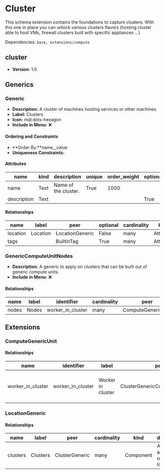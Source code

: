 # Cluster

This schema extension contains the foundations to capture clusters. With this one in place you can unlock various clusters flavors (hosting cluster able to host VMs, firewall clusters built with specific appliances ...)

Dependencies: `base, extensions/compute`

## cluster

- **Version:** 1.0

## Generics

### Generic

- **Description:** A cluster of machines hosting services or other machines.
- **Label:** Clusters
- **Icon:** mdi:dots-hexagon
- **Include in Menu:** ❌

#### Ordering and Constraints

- **Order By:**name__value
- **Uniqueness Constraints:**

#### Attributes

| name | kind | description | unique | order_weight | optional |
| ---- | ---- | ----------- | ------ | ------------ | -------- |
| name | Text | Name of the cluster\. | True | 1000 |  |
| description | Text |  |  |  | True |

#### Relationships

| name | label | peer | optional | cardinality | kind | order_weight |
| ---- | ----- | ---- | -------- | ----------- | ---- | ------------ |
| location | Location | LocationGeneric | False | many | Attribute | 1400 |
| tags |  | BuiltinTag | True | many | Attribute | 2000 |

### GenericComputeUnitNodes

- **Description:** A generic to apply on clusters that can be built out of generic compute units.
- **Include in Menu:** ❌

#### Relationships

| name | label | identifier | cardinality | peer | kind |
| ---- | ----- | ---------- | ----------- | ---- | ---- |
| nodes | Nodes | worker\_in\_cluster | many | ComputeGenericUnit | Component |

## Extensions

### ComputeGenericUnit

#### Relationships

| name | identifier | label | peer | cardinality | description | optional |
| ---- | ---------- | ----- | ---- | ----------- | ----------- | -------- |
| worker\_in\_cluster | worker\_in\_cluster | Worker in cluster | ClusterGenericComputeUnitNodes | one | This device is a worker node of the specified cluster\. | True |

### LocationGeneric

#### Relationships

| name | label | peer | cardinality | kind | description | optional |
| ---- | ----- | ---- | ----------- | ---- | ----------- | -------- |
| clusters | Clusters | ClusterGeneric | many | Component | All clusters available on that location\. | True |
